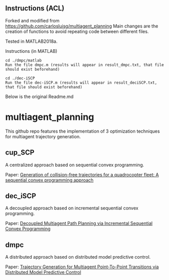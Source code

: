 ## Instructions (ACL)
Forked and modified from https://github.com/carlosluisg/multiagent_planning
Main changes are the creation of functions to avoid repeating code between different files. 

Tested in MATLAB2018a. 

Instructions (in MATLAB)
```
cd ./dmpc/matlab
Run the file dmpc.m (results will appear in result_dmpc.txt, that file should exist beforehand)
```

```
cd ./dec-iSCP
Run the file dec-iSCP.m (results will appear in result_deciSCP.txt, that file should exist beforehand)
```

Below is the original Readme.md

# multiagent_planning
This github repo features the implementation of 3 optimization techniques for multiagent trajectory generation.

## cup_SCP
A centralized approach based on sequential convex programming. 

Paper: [Generation of collision-free trajectories for a quadrocopter fleet: A sequential convex programming approach](https://flyingmachinearena.org/wp-content/publications/2012/AugugliaroIROS2012.pdf)

## dec_iSCP
A decoupled approach based on incremental sequential convex programming.

Paper: [Decoupled Multiagent Path Planning via Incremental Sequential Convex Programming](http://markjcutler.com/papers/Chen15_ICRA.pdf)

## dmpc
A distributed approach based on distributed model predictive control.

Paper: [Trajectory Generation for Multiagent Point-To-Point Transitions via Distributed Model Predictive Control](https://arxiv.org/abs/1809.04230)


